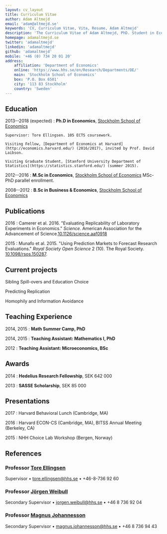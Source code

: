 ```yaml
---
layout: cv_layout
title: Curriculum Vitae
author: Adam Altmejd
email: 'adam@altmejd.se'
keywords: 'CV, Curriculum Vitae, Vita, Resume, Adam Altmejd'
description: 'The Curriculum Vitae of Adam Altmejd, PhD. Student in Economics.'
homepage: adamaltmejd.se
twitter: 'adamaltmejd'
linkedin: 'adamaltmejd'
github: 'adamaltmejd'
mobile: '+46 (0) 734 20 01 20'
address:
    affiliation: 'Department of Economics'
    online: 'https://www.hhs.se/en/Research/Departments/DE/'
    main: 'Stockholm School of Economics'
    box: 'P.O. Box 6501'
    city: '113 83 Stockholm'
    country: 'Sweden'
---
```



## Education

2013--2018 (expected)
:   **Ph.D in Economics**, [Stockholm School of Economics](https://www.hhs.se/en/Education/PhD/economics/)

    Supervisor: Tore Ellingsen. 105 ECTS coursework.

    Visiting Fellow, [Department of Economics at Harvard](http://economics.harvard.edu/) (2016/2017), invited by Prof. David Laibson.

    Visiting Graduate Student, [Stanford University Department of Statistics](https://statistics.stanford.edu/) (summer 2015).

2012--2016
:   **M.Sc in Economics**, [Stockholm School of Economics](https://www.hhs.se/en/Education/MSc/MECON/) MSc-PhD parallel enrollment.

2008--2012
:   **B.Sc in Business & Economics**, [Stockholm School of Economics](https://www.hhs.se/en/Education/BSc/BE/)

## Publications

2016
:   Camerer et al. 2016. "Evaluating Replicability of Laboratory Experiments in
Economics." _Science_. American Association for the Advancement of
Science.[10.1126/science.aaf0918](https://doi.org/10.1126/science.aaf0918)

2015
:   Munafo et al. 2015. "Using Prediction Markets to Forecast Research
Evaluations." _Royal Society Open Science_ 2 (10). The Royal
Society. [10.1098/rsos.150287](https://doi.org/10.1098/rsos.150287).

## Current projects

Sibling Spill-overs and Education Choice

Predicting Replication

Homophily and Information Avoidance

## Teaching Experience
2014, 2015
:   **Math Summer Camp, PhD**

2014, 2015
:   **Teaching Assistant: Mathematics I, PhD**

2012
:   **Teaching Assistant: Microeconomics, BSc**

## Awards

2014
:   **Hedelius Research Fellowship**, SEK 642 000

2013
:   **SASSE Scholarship**, SEK 85 000

## Presentations
2017
:   Harvard Behavioral Lunch (Cambridge, MA)

2016
:   Harvard ECON-CS (Cambridge, MA), BITSS Annual Meeting (Berkeley, CA)

2015
:   NHH Choice Lab Workshop (Bergen, Norway)

## References

### Professor [Tore Ellingsen](https://sites.google.com/site/tellingsensse/)
Supervisor • <tore.ellingsen@hhs.se> • +46-8-736 92 60

### Professor [Jörgen Weibull](https://sites.google.com/site/joergenweibull/)
Secondary Supervisor • <jorgen.weibull@hhs.se> • +46 8 736 92 04

### Professor [Magnus Johannesson](https://www.hhs.se/en/person/?personid=1981033)
Secondary Supervisor • <magnus.johannesson@hhs.se> • +46 8 736 94 43
